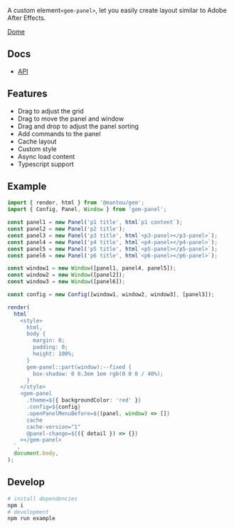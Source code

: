 A custom element`<gem-panel>`, let you easily create layout similar to Adobe After Effects.

[Dome](https://gem-panel.vercel.app/)

## Docs

- [API](./api-docs.md)

## Features

- Drag to adjust the grid
- Drag to move the panel and window
- Drag and drop to adjust the panel sorting
- Add commands to the panel
- Cache layout
- Custom style
- Async load content
- Typescript support

## Example

```ts
import { render, html } from '@mantou/gem';
import { Config, Panel, Window } from 'gem-panel';

const panel1 = new Panel('p1 title', html`p1 content`);
const panel2 = new Panel('p2 title');
const panel3 = new Panel('p3 title', html`<p3-panel></p3-panel>`);
const panel4 = new Panel('p4 title', html`<p4-panel></p4-panel>`);
const panel5 = new Panel('p5 title', html`<p5-panel></p5-panel>`);
const panel6 = new Panel('p6 title', html`<p6-panel></p6-panel>`);

const window1 = new Window([panel1, panel4, panel5]);
const window2 = new Window([panel2]);
const window3 = new Window([panel6]);

const config = new Config([window1, window2, window3], [panel3]);

render(
  html`
    <style>
      html,
      body {
        margin: 0;
        padding: 0;
        height: 100%;
      }
      gem-panel::part(window):--fixed {
        box-shadow: 0 0.3em 1em rgb(0 0 0 / 40%);
      }
    </style>
    <gem-panel
      .theme=${{ backgroundColor: 'red' }}
      .config=${config}
      .openPanelMenuBefore=${(panel, window) => []}
      cache
      cache-version="1"
      @panel-change=${({ detail }) => {}}
    ></gem-panel>
  `,
  document.body,
);
```

## Develop

```bash
# install dependencies
npm i
# development
npm run example
```

